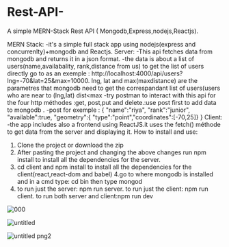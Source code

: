 # Rest-API-
A simple  MERN-Stack Rest API ( Mongodb,Express,nodejs,Reactjs). 


MERN Stack:
-it's a simple full stack app using nodejs(express and concurrenlty)+mongodb and Reactjs. 
Server: 
 -This api fetches data from mongodb and returns it in a json format. -the data is about a list of users(name,availabality, rank,distance from us) to get the list of users directly go to as an exemple : http://localhost:4000/api/users?lng=-70&lat=25&max=10000. lng, lat and max(maxdistance) are the parametres that mongodb need to get the correspandant list of users(users who are near to (lng,lat) dist<max -try postman to interact with this api for the four http méthodes :get, post,put and delete.:use post first to add data to mongodb . -post for exemple :
 { "name":"riya", "rank":"junior", "available":true, "geometry":{ "type":"point","coordinates":[-70,25]} }
Client:
 -the app includes also a frontend using ReactJS.it uses the fetch() méthode to get data from the server and displaying it.
How to install and use:
1.	Clone the project or download the zip
2.	After pasting the project and changing the above changes run npm install to install all the dependencies for the server.
3.	cd client and npm install to install all the dependencies for the client(react,react-dom and babel) 4.go to where mongodb is installed and in a cmd type: cd bin then type mongod
4.	to run just the server: npm run server. to run just the client: npm run client. to run both server and client:npm run dev






![000](https://user-images.githubusercontent.com/44630594/47827149-02ef9280-dd74-11e8-841b-8482f771b975.jpg)



![untitled](https://user-images.githubusercontent.com/44630594/47827154-0a16a080-dd74-11e8-9321-9d4f0d0e3dfd.png)

![untitled png2](https://user-images.githubusercontent.com/44630594/47827161-0edb5480-dd74-11e8-9a7e-703b43779c55.png)

